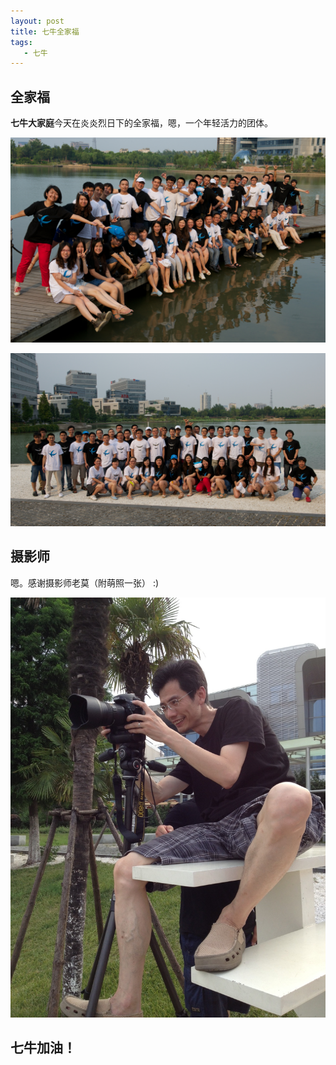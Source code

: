 ```yaml
---
layout: post
title: 七牛全家福
tags:
   - 七牛
---
```


## 全家福

**七牛大家庭**今天在炎炎烈日下的全家福，嗯，一个年轻活力的团体。

![qiniu-family](/media/files/imgs/qiniu-family-1.jpg)

![qiniu-family](/media/files/imgs/qiniu-family-2.jpg)

## 摄影师

嗯。感谢摄影师老莫（附萌照一张） :)

![laomo](/media/files/imgs/laomo.jpg)

## 七牛加油！
